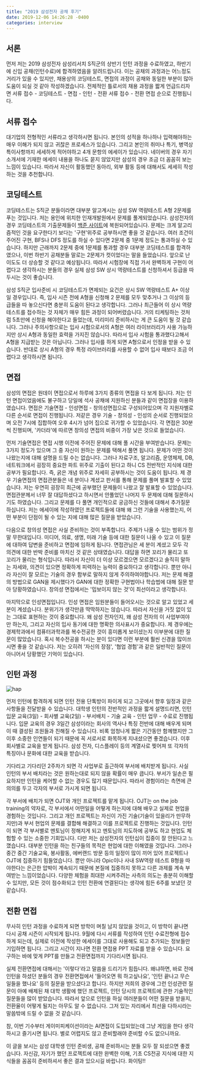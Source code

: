 ```yaml
---
title: "2019 삼성전자 공채 후기"
date: 2019-12-06 14:26:28 -0400
categories: interview
---
```


<script type="text/x-mathjax-config">
MathJax.Hub.Config({
    displayAlign: "left"
});
</script>

## 서론 ##
먼저 저는 2019 삼성전자 삼성리서치 S직군의 상반기 인턴 과정을 수료하였고, 하반기에 신입 공채(인턴수료)에 합격하였음을 알려드립니다.
이는 공채의 과정과는 어느정도 거리가 있을 수 있지만, 채용상의 코딩테스트, 면접의 과정이 공채와 동일한 부분이 많아 도움이 되실 것 같아 작성하겠습니다.
전체적인 틀로서의 채용 과정을 짧게 언급드리자면 서류 접수 - 코딩테스트 - 면접 - 인턴 - 전환 서류 접수 - 전환 면접 순으로 진행됩니다.

## 서류 접수 ##
대기업의 전형적인 서류라고 생각하시면 됩니다.
본인의 성적을 하나하나 입력해야하는 매우 이해가 되지 않고 귀찮은 프로세스가 있습니다.
그리고 본인의 취미나 특기, 병역상 특이사항까지 세세하게 적어야하고 4개 문항의 에세이가 있습니다.
네이버의 경우 자기소개서에 기재한 에세이 내용을 하나도 묻지 않았지만 삼성의 경우 조금 더 꼼꼼히 보는 느낌이 있습니다.
따라서 자신이 활동했던 동아리, 외부 활동 등에 대해서도 세세히 작성하는 것을 추천합니다.

## 코딩테스트 ##
코딩테스트는 S직군 분들이라면 대부분 알고계시는 삼성 SW 역량테스트 A형 2문제를 푸는 것입니다.
저는 용인에 위치한 인재개발원에서 문제를 풀게되었습니다.
삼성전자의 경우 코딩테스트의 기출문제들이 [백준 사이트](https://www.acmicpc.net/workbook/view/1152)에 복원되어있습니다.
문제는 크게 알고리즘적인 것을 요구한다기 보다는 '구현'위주로 공부하시면 좋을 것 같습니다.
여러 조건이 주어진 구현, BFS나 DFS 정도를 하실 수 있다면 2문제 중 1문제 정도는 통과하실 수 있습니다.
하지만 근래까지 2문제 중에 1문제를 통과할 경우 대부분 코딩테스트를 합격하였으나, 이번 하반기 공채분들 말로는 2문제가 컷이었다는 말을 들었습니다.
앞으로 난이도도 더 상승할 것 같다고 예상됩니다.
따라서 시험장에 직접 가서 완벽하게 구현이 어렵다고 생각하시는 분들의 경우 실제 삼성 SW 상시 역량테스트를 신청하셔서 등급을 따 두시는 것이 좋습니다.

삼성 S직군 입사준비 시 코딩테스트가 면제되는 요건은 상시 SW 역량테스트 A+ 이상일 경우입니다.
즉, 입사 시즌 전에 A형을 신청해 2 문제를 모두 맞추거나 그 이상의 등급들을 따 놓으신다면 충분히 도움이 된다고 생각합니다.
그러나 최근들어 이 상시 역량테스트를 접수하는 것 자체가 매우 힘든 과정이 되어버렸습니다.
거의 티케팅하는 것처럼 5초만에 신청을 해야한다고 들었는데, 미리미리 준비하시는 게 큰 도움이 될 것 같습니다.
그러나 주의사항으로는 입사 시험으로서의 A형은 여러 라이브러리가 사용 가능하지만 상시 A형과 동일한 효력을 가지진 않습니다.
따라서 입사 시험을 통과했다고해서 A형을 지급받는 것은 아닙니다. 
그러나 입사를 하게 되면 A형으로서 인정을 받을 수 있습니다.
반대로 상시 A형의 경우 특정 라이브러리를 사용할 수 없어 입사 때보다 조금 어렵다고 생각하시면 됩니다.

## 면접 ##
삼성의 면접은 원데이 면접으로서 하루에 3가지 종류의 면접을 다 보게 됩니다.
저는 인턴 면접이었음에도 불구하고 당일에 석사 공채에 지원하신 분들과 같이 면접장을 이용하였습니다.
면접은 기술면접 -  인성면접 - 창의성면접으로 구성되어있으며 각 지원자별로 다른 순서로 면접이 진행됩니다.
저같은 경우 기술 - 창의성 - 인성의 순서로 진행되었으며 오전 7시에 집합하여 오후 4시가 넘어 집으로 귀가할 수 있었습니다.
각 면접은 30분씩 진행되며, '카더라'에 따르면 창의성 면접의 비중이 가장 낮은 것으로 들었습니다.

먼저 기술면접은 면접 시행 이전에 주어진 문제에 대해 풀 시간을 부여받습니다.
문제는 3가지 정도가 있으며 그 중 자신이 원하는 문제를 택해서 풀면 됩니다.
문제가 어떤 것이 나왔는지에 대해 설명을 드릴 수는 없습니다.
그러나 자료구조, 알고리즘, 운영체제, DB, 네트워크에서 굉장히 중요한 파트 위주로 기출이 된다고 하니 CS 전반적인 지식에 대한 공부가 필요합니다.
즉, 굵은 개념 위주로 자세히 공부하시는 것이 도움이 됩니다.
제 경우 기술면접의 면접관분들은 네 분이나 계셨고 판서를 통해 문제를 풀며 발표할 수 있었습니다.
저는 우연히 굉장히 최근에 공부했던 문제들이 나왔고 잘 발표할 수 있었습니다.
면접관분께서 너무 잘 대답하셨다고 하시면서 안풀었던 나머지 두 문제에 대해 질문하시기도 하였습니다.
그리고 문제를 다 풀면 개인적으로 궁금하신 것들에 대해서 추가질문하십니다.
저는 에세이에 작성하였던 프로젝트들에 대해 왜 그런 기술을 사용했는지, 어떤 부분이 단점이 될 수 있는 지에 대해 많은 질문을 받았습니다.

다음으로 창의성 면접은 사실 준비하는 것이 부족합니다.
주제가 나올 수 있는 범위가 정말 무한대입니다.
미디어, 의료, 생명, 미래 기술 등에 대한 질문이 나올 수 있고 이 질문에 대하여 답변을 준비하고 면접에 임하게 됩니다.
면접관님은 세 분이 계셨고 모두 각 의견에 대한 반박 준비를 마치신 것 같은 상태였습니다.
대답을 하면 꼬리가 물리고 또 꼬리가 물리는 형식입니다.
따라서 자신이 더 이상 모르겠으면 모르겠다고 솔직히 말하는 자세와, 의견이 있으면 정확하게 피력하는 능력이 중요하다고 생각합니다.
뿐만 아니라 자신이 잘 모르는 기술의 경우 함부로 말하지 않게 주의하여야합니다.
저는 문제 해결의 방법으로 GAN을 제시했다가 GAN에 대한 정확한 구현법이나 학습법에 대해 질문 받아 당황하였습니다.
창의성 면접에서는 '밉보이지 않는 것'이 최선이라고 생각합니다.

마지막으로 인성면접입니다.
인성 면접은 임원분들이 들어오시는 것으로 알고 있었고 세 분이 계셨습니다.
분위기가 생각만큼 딱딱하지는 않습니다.
따라서 자신을 거짓 없이 있는 그대로 표현하는 것이 중요합니다.
왜 삼성 전자인지, 왜 삼성 전자의 이 사업부여야만 하는지, 그리고 자신의 입사 동기에 대한 명확한 의사표시가 중요합니다.
제 경우에는 경제학과에서 컴퓨터과학과를 복수전공한 것이 흥미롭게 보이셨는지 이부분에 대한 질문이 많았습니다.
혹시 복수전공을 하시는 분이 있다면 이런 부분에 훨씬 신경을 많이쓰시면 좋을 것 같습니다.
저는 오히려 '자신의 장점', '협업 경험'과 같은 일반적인 질문이 아니어서 당황했던 기억이 있습니다.

## 인턴 과정 ##

![hap](https://i.imgur.com/ZTExmfP.jpg)

먼저 인턴에 합격하게 되면 인턴 전용 단톡방이 파이게 되고 그곳에서 향후 일정과 같은 사항들을 전달받을 수 있습니다.
대학생 인턴의 전반적인 과정을 짧게 설명드리면, 인턴 입문 교육(3일) - 회사별 교육(2일) - 부서배치 - 기술 교육 - 인턴 업무 - 수료로 진행됩니다.
입문 교육의 경우 3일간 삼성이라는 회사의 역사나 특징 전반에 대해 배우게 되며 이 때 결성된 조원들과 친해질 수 있습니다.
비록 엄청나게 짧은 기간동안 함께했지만 그 이후 소중한 인연들이 되기 때문에 꼭 서로서로 화목하게 지내셨으면 좋겠습니다.
이후 회사별로 교육을 받게 됩니다.
삼성 전자, 디스플레이 등의 계열사로 찢어져 또 각자의 특징이나 문화에 대한 교육을 받습니다.

기다리고 기다리던 2주차가 되면 각 사업부로 출근하여 부서에 배치받게 됩니다.
사실 인턴의 부서 배치라는 것은 원하는대로 되지 않을 확률이 매우 큽니다.
부서가 일손은 필요하지만 인턴을 케어할 수 없는 경우도 많기 때문입니다.
따라서 경험이라는 측면에 큰 의의를 두고 각자의 부서로 가시게 되면 됩니다.

각 부서에 배치가 되면 OJT와 개인 프로젝트를 맡게 됩니다.
OJT는 on the job training의 약자로, 각 부서에서 어떤일을 어떻게 하는지에 대해 배우고 실제로 현업을 경험하는 것입니다.
그리고 개인 프로젝트는 자신이 가진 기술(기술이 있을리가 만무하지만)과 부서 현업의 문제를 결합해 해결하고 이를 프로젝트로 진행하는 것입니다.
인턴이 되면 각 부서별로 멘토님이 정해지게 되고 멘토님의 지도하에 공부도 하고 현업도 체험할 수 있는 소중한 기회입니다.
다만 저는 삼성전자의 인턴십이 집중이 잘 안된다고 느꼈습니다.
대부분 인턴을 하는 친구들의 목적은 현업에 대한 이해였을 것입니다.
그러나 중간 중간 기술교육, 봉사활동, 에버랜드 방문 등의 일정이 많이 끼어 있어 프로젝트나 OJT에 집중하기 힘들었습니다.
뿐만 아니라 Opic이나 사내 SW역량 테스트 B형을 따야한다는 은근한 압박이 계속되기 때문에 본질에 집중하지 못하고 다른 과제를 계속 부여받는 느낌이었습니다.
다양한 체험을 최대한 시켜주려는 사측의 의도는 충분히 이해할 수 있지만, 모든 것이 점수화되고 인턴 전환에 연결된다는 생각에 힘든 6주를 보냈던 것 같습니다.

## 전환 면접 ##
무사히 인턴 과정을 수료하게 되면 방학이 며칠 남지 않았을 것이고, 이 방학이 끝나면 다시 공채 시즌이 시작되게 됩니다.
9월에 다시 서류를 작성하여 인턴 수료전형에 접수하게 되는데, 실제로 이전에 작성한 에세이를 그대로 사용해도 되고 추가되는 정보들만 기입하면 됩니다.
그리고 시간이 지나면 전환 면접용 PPT 자료를 받을 수 있습니다.
요구하는 바에 맞게 PPT를 만들고 전환면접까지 기다리시면 됩니다.

실제 전환면접에 대해서는 '이렇다'라고 말씀을 드리기가 힘듭니다.
왜냐하면, 바로 전에 인턴을 하셨던 분들의 경우 전환면접에서 '들어오면 뭐 하고싶나요', '인턴 끝나고 무슨 일들을 했나요' 등의 질문을 받으셨다고 합니다.
하지만 저희의 경우에 그런 인성관련 질문이 아예 배제된 채 대학 생활에 했던 프로젝트, 인턴 당시의 프로젝트에 관한 기술적인 질문들을 많이 받았습니다.
따라서 앞으로 인턴을 하실 여러분들이 어떤 질문을 받을지, 전환율이 어떻게 될지는 아무도 알 수 없습니다.
그저 있는 자리에서 최선을 다하시라는 말씀밖에 드릴 수 없을 것 같습니다.

참, 이번 기수부터 게이미피케이션이라는 AI면접이 도입되었는데 그냥 게임을 한다 생각하시고 즐기시면 됩니다.
별로 어렵지도 않고 준비할래야 준비할 수도 없으니까요.

이 글을 보시는 삼성 대학생 인턴 준비생, 공채 준비하시는 분들 모두 잘 되셨으면 좋겠습니다.
자신감, 자기가 했던 프로젝트에 대한 완벽한 이해, 기초 CS전공 지식에 대한 지식들을 꼼꼼히 준비하셔서 좋은 결과 있으시길 바랍니다.
화이팅!!




